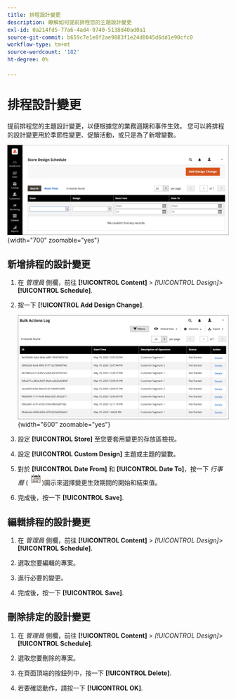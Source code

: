 ```yaml
---
title: 排程設計變更
description: 瞭解如何提前排程您的主題設計變更
exl-id: 0a214fd5-77a6-4ad4-9740-5138d40ad0a1
source-git-commit: b659c7e1e8f2ae9883f1e24d8045d6dd1e90cfc0
workflow-type: tm+mt
source-wordcount: '182'
ht-degree: 0%

---
```


# 排程設計變更

提前排程您的主題設計變更，以便根據您的業務週期和事件生效。 您可以將排程的設計變更用於季節性變更、促銷活動，或只是為了新增變數。

![排程的設計變更](./assets/design-schedule.png){width="700" zoomable="yes"}

## 新增排程的設計變更

1. 在 _管理員_ 側欄，前往 **[!UICONTROL Content]** > _[!UICONTROL Design]_>**[!UICONTROL Schedule]**.

1. 按一下 **[!UICONTROL Add Design Change]**.

   ![新增商店設計變更設定](./assets/design-schedule-change-new.png){width="600" zoomable="yes"}

1. 設定 **[!UICONTROL Store]** 至您要套用變更的存放區檢視。

1. 設定 **[!UICONTROL Custom Design]** 主題或主題的變數。

1. 對於 **[!UICONTROL Date From]** 和 **[!UICONTROL Date To]**，按一下 _行事曆_ (![行事曆圖示](../assets/icon-calendar.png))圖示來選擇變更生效期間的開始和結束值。

1. 完成後，按一下 **[!UICONTROL Save]**.

## 編輯排程的設計變更

1. 在 _管理員_ 側欄，前往 **[!UICONTROL Content]** > _[!UICONTROL Design]_>**[!UICONTROL Schedule]**.

1. 選取您要編輯的專案。

1. 進行必要的變更。

1. 完成後，按一下 **[!UICONTROL Save]**.

## 刪除排定的設計變更

1. 在 _管理員_ 側欄，前往 **[!UICONTROL Content]** > _[!UICONTROL Design]_>**[!UICONTROL Schedule]**.

1. 選取您要刪除的專案。

1. 在頁面頂端的按鈕列中，按一下 **[!UICONTROL Delete]**.

1. 若要確認動作，請按一下 **[!UICONTROL OK]**.
